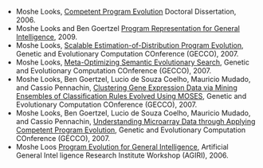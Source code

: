   * Moshe Looks, [Competent Program Evolution](http://metacog.org/main.pdf) Doctoral Dissertation, 2006.
  * Moshe Looks and Ben Goertzel [Program Representation for General Intelligence](http://www.agi-09.org/papers/paper_69.pdf), 2009.
  * Moshe Looks, [Scalable Estimation-of-Distribution Program Evolution](http://metacog.org/papers/gecco07a.pdf), Genetic and Evolutionary Computation COnference (GECCO), 2007.
  * Moshe Looks, [Meta-Optimizing Semantic Evolutionary Search](http://metacog.org/papers/gecco07c.pdf), Genetic and Evolutionary Computation COnference (GECCO), 2007.
  * Moshe Looks, Ben Goertzel, Lucio de Souza Coelho, Mauricio Mudado, and Cassio Pennachin, [Clustering Gene Expression Data via Mining Ensembles of Classification Rules Evolved Using MOSES](http://metacog.org/papers/gecco07d.pdf), Genetic and Evolutionary Computation COnference (GECCO), 2007.
  * Moshe Looks, Ben Goertzel, Lucio de Souza Coelho, Mauricio Mudado, and Cassio Pennachin, [Understanding Microarray Data through Applying Competent Program Evolution](http://metacog.org/papers/gecco07a.pdf), Genetic and Evolutionary Computation COnference (GECCO), 2007.
  * Moshe Loos [Program Evolution for General Intelligence](http://goertzel.org/agiri06/%5B9%5D%20moses_agiri_paper_final-1_UPDATED_3_21.pdf), Artificial General Intel ligence Research Institute Workshop (AGIRI), 2006.